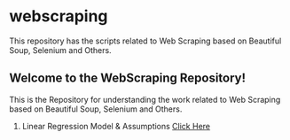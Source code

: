 # webscraping
This repository has the scripts related to Web Scraping based on Beautiful Soup, Selenium and Others.

## Welcome to the WebScraping Repository!

This is the Repository for understanding the work related to Web Scraping based on Beautiful Soup, Selenium and Others.

1. Linear Regression Model & Assumptions [Click Here](https://github.com/mukul-mschauhan/Data-Science-Projects/blob/master/Linear%20Regression%20-%20TTest%20FTest%20%26%20Assumptions.ipynb)
